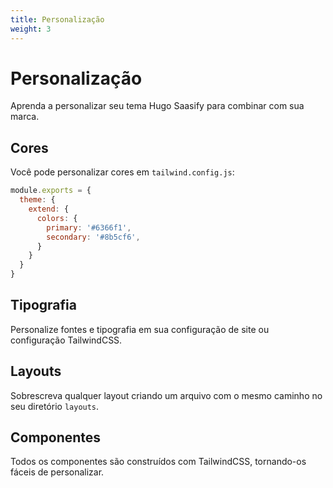 ```yaml
---
title: Personalização
weight: 3
---
```


# Personalização

Aprenda a personalizar seu tema Hugo Saasify para combinar com sua marca.

## Cores

Você pode personalizar cores em `tailwind.config.js`:

```javascript
module.exports = {
  theme: {
    extend: {
      colors: {
        primary: '#6366f1',
        secondary: '#8b5cf6',
      }
    }
  }
}
```

## Tipografia

Personalize fontes e tipografia em sua configuração de site ou configuração TailwindCSS.

## Layouts

Sobrescreva qualquer layout criando um arquivo com o mesmo caminho no seu diretório `layouts`.

## Componentes

Todos os componentes são construídos com TailwindCSS, tornando-os fáceis de personalizar.

